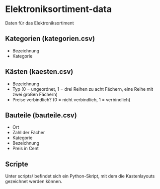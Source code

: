 # Elektroniksortiment-data
Daten für das Elektroniksortiment

## Kategorien (kategorien.csv)
* Bezeichnung
* Kategorie

## Kästen (kaesten.csv)
* Bezeichnung
* Typ (0 = ungeordnet, 1 = drei Reihen zu acht Fächern, eine Reihe mit zwei großen Fächern)
* Preise verbindlich? (0 = nicht verbindlich, 1 = verbindlich)

## Bauteile (bauteile.csv)
* Ort
* Zahl der Fächer
* Kategorie
* Bezeichnung
* Preis in Cent

## Scripte

Unter scripts/ befindet sich ein Python-Skript, mit dem die
Kastenlayouts gezeichnet werden können.
